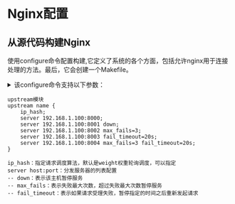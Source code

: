 # Nginx配置

## 从源代码构建Nginx

使用configure命令配置构建,它定义了系统的各个方面，包括允许nginx用于连接处理的方法。最后，它会创建一个Makefile。

<details>
<summary>该configure命令支持以下参数：</summary>
1
2
3
4
</details>

```
upstream模块
upstream name {
    ip_hash;
    server 192.168.1.100:8000;
    server 192.168.1.100:8001 down;
    server 192.168.1.100:8002 max_fails=3;
    server 192.168.1.100:8003 fail_timeout=20s;
    server 192.168.1.100:8004 max_fails=3 fail_timeout=20s;
}
```

```
ip_hash：指定请求调度算法，默认是weight权重轮询调度，可以指定
server host:port：分发服务器的列表配置
-- down：表示该主机暂停服务
-- max_fails：表示失败最大次数，超过失败最大次数暂停服务
-- fail_timeout：表示如果请求受理失败，暂停指定的时间之后重新发起请求
```


